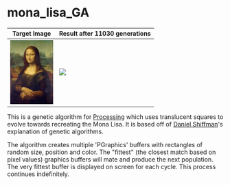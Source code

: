 # mona_lisa_GA

| Target Image  | Result after 11030 generations |
| ------------- | ------------- |
| ![](data/small_lisa.jpg)   | ![](results/generation_011030.jpg)  |

This is a genetic algorithm for [Processing](https://processing.org/) which uses translucent squares to evolve towards recreating the Mona Lisa. It is based off of [Daniel Shiffman](https://www.youtube.com/c/TheCodingTrain)'s explanation of genetic algorithms.

The algorithm creates multiple 'PGraphics' buffers with rectangles of random size, position and color. The "fittest" (the closest match based on pixel values) graphics buffers will mate and produce the next population. The very fittest buffer is displayed on screen for each cycle. This process continues indefinitely.
